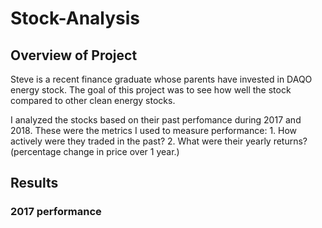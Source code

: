 # Stock-Analysis

## Overview of Project
Steve is a recent finance graduate whose parents have invested in DAQO energy stock. The goal of this project was to see how well the stock compared to other clean energy stocks. 

I analyzed the stocks based on their past perfomance during 2017 and 2018. These were the metrics I used to measure performance:
    1. How actively were they traded in the past?
    2. What were their yearly returns? (percentage change in price over 1 year.)

## Results
### 2017 performance
